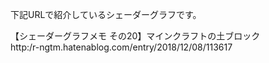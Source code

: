 下記URLで紹介しているシェーダーグラフです。<br>

【シェーダーグラフメモ その20】マインクラフトの土ブロック 
<br>
http:/r-ngtm.hatenablog.com/entry/2018/12/08/113617